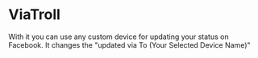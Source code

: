 ViaTroll
========

With it you can use any custom device for updating your status on Facebook. It changes the "updated via To (Your Selected Device Name)"